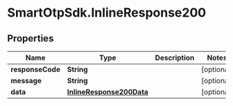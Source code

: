 # SmartOtpSdk.InlineResponse200

## Properties
Name | Type | Description | Notes
------------ | ------------- | ------------- | -------------
**responseCode** | **String** |  | [optional] 
**message** | **String** |  | [optional] 
**data** | [**InlineResponse200Data**](InlineResponse200Data.md) |  | [optional] 


